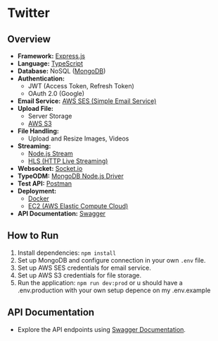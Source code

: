 # Twitter

## Overview

- **Framework:** [Express.js](https://expressjs.com/)
- **Language:** [TypeScript](https://www.typescriptlang.org/)
- **Database:** NoSQL ([MongoDB](https://www.mongodb.com/))
- **Authentication:**
  - JWT (Access Token, Refresh Token)
  - OAuth 2.0 (Google)
- **Email Service:** [AWS SES (Simple Email Service)](https://aws.amazon.com/ses/)
- **Upload File:**
  - Server Storage
  - [AWS S3](https://aws.amazon.com/s3/)
- **File Handling:**
  - Upload and Resize Images, Videos
- **Streaming:**
  - [Node.js Stream](https://nodejs.org/api/stream.html)
  - [HLS (HTTP Live Streaming)](https://en.wikipedia.org/wiki/HTTP_Live_Streaming)
- **Websocket:** [Socket.io](https://socket.io/)
- **TypeODM:** [MongoDB Node.js Driver](https://docs.mongodb.com/drivers/node/)
- **Test API:** [Postman](https://www.postman.com/)
- **Deployment:**
  - [Docker](https://www.docker.com/)
  - [EC2 (AWS Elastic Compute Cloud)](https://aws.amazon.com/ec2/)
- **API Documentation:** [Swagger](https://swagger.io/)

## How to Run

1. Install dependencies: `npm install`
2. Set up MongoDB and configure connection in your own `.env` file.
3. Set up AWS SES credentials for email service.
4. Set up AWS S3 credentials for file storage.
5. Run the application: `npm run dev:prod` or  u should have a .env.production with your own setup depence on my .env.example

## API Documentation

- Explore the API endpoints using [Swagger Documentation](<[your-api-doc-url](https://twitter-clone-api.vuduyanh.id.vn/api-docs)https://twitter-clone-api.vuduyanh.id.vn/api-docs>).

